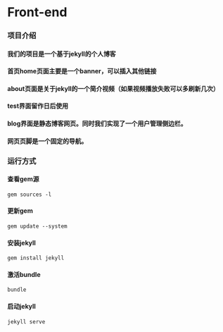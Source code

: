 # Front-end

### 项目介绍

#### 我们的项目是一个基于jekyll的个人博客
#### 首页home页面主要是一个banner，可以插入其他链接
#### about页面是关于jekyll的一个简介视频（如果视频播放失败可以多刷新几次）
#### test界面留作日后使用
#### blog界面是静态博客网页。同时我们实现了一个用户管理侧边栏。
#### 网页页脚是一个固定的导航。


### 运行方式

#### 查看gem源
<code>gem sources -l</code>

#### 更新gem
<code>gem update --system</code>

#### 安装jekyll
<code>gem install jekyll</code>

#### 激活bundle
<code>bundle</code>

#### 启动jekyll
<code>jekyll serve</code>
